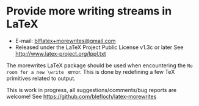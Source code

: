 Provide more writing streams in LaTeX
=====================================
* E-mail: blflatex+morewrites@gmail.com
* Released under the LaTeX Project Public License v1.3c or later
  See http://www.latex-project.org/lppl.txt

The morewrites LaTeX package should be used when encountering the
`No room for a new \write ` error.  This is done by redefining a
few TeX primitives related to output.

This is work in progress, all suggestions/comments/bug reports
are welcome!  See https://github.com/blefloch/latex-morewrites



